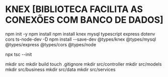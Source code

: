 # KNEX [BIBLIOTECA FACILITA AS CONEXÕES COM BANCO DE DADOS]

npm init -y
npm install 
npm install knex mysql typescript express dotenv cors ts-node-dev -D
npm install --save-dev @types/knex @types/mysql @types/express @types/cors @types/node

npx tsc --init

mkdir src
mkdir build
touch .gitignore
mkdir src/controller
mkdir src/models 
mkdir src/business 
mkdir src/data
mkdir src/services  